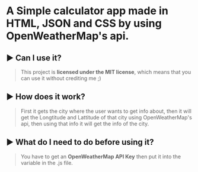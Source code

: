 <h1>A Simple calculator app made in HTML, JSON and CSS by using OpenWeatherMap's api.</h1>

## ▶ Can I use it?
> This project is **licensed under the MIT license**, which means that you can use it without crediting me ;)

## ▶ How does it work?
> First it gets the city where the user wants to get info about, then it will get the Longtitude and Lattitude of that city using OpenWeatherMap's api, then using that info it will get the info of the city.

## ▶ What do I need to do before using it?
> You have to get an **OpenWeatherMap API Key** then put it into the variable in the .js file.
